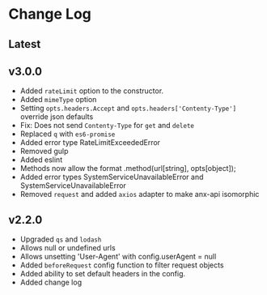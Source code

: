 # Change Log

## Latest

## v3.0.0

* Added `rateLimit` option to the constructor.
* Added `mimeType` option
* Setting `opts.headers.Accept` and `opts.headers['Contenty-Type']` override json defaults
* Fix: Does not send `Contenty-Type` for `get` and `delete`
* Replaced `q` with `es6-promise`
* Added error type RateLimitExceededError
* Removed gulp
* Added eslint
* Methods now allow the format .method(url[string], opts[object]);
* Added error types SystemServiceUnavailableError and SystemServiceUnavailableError
* Removed `request` and added `axios` adapter to make anx-api isomorphic

## v2.2.0

* Upgraded `qs` and `lodash`
* Allows null or undefined urls
* Allows unsetting 'User-Agent' with config.userAgent = null
* Added `beforeRequest` config function to filter request objects
* Added ability to set default headers in the config.
* Added change log
